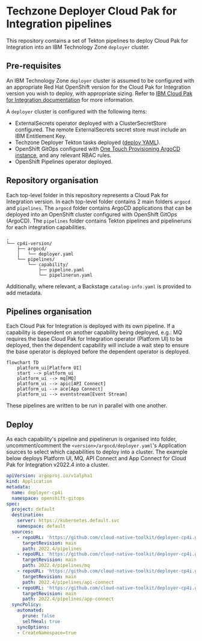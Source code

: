 # Techzone Deployer Cloud Pak for Integration pipelines

This repository contains a set of Tekton pipelines to deploy Cloud Pak for Integration into an IBM Technology Zone `deployer` cluster.

## Pre-requisites

An IBM Technology Zone `deployer` cluster is assumed to be configured with an appropriate Red Hat OpenShift version for the Cloud Pak for Integration version you wish to deploy, with appropriate sizing. Refer to [IBM Cloud Pak for Integration documentation](https://www.ibm.com/docs/en/cloud-paks/cp-integration/2022.4) for more information.

A `deployer` cluster is configured with the following items:

- ExternalSecrets operator deployed with a ClusterSecretStore configured. The remote ExternalSecrets secret store must include an IBM Entitlement Key.
- Techzone Deployer Tekton tasks deployed ([deploy YAML](https://github.com/cloud-native-toolkit/deployer-tekton-tasks/blob/main/argocd.yaml)).
- OpenShift GitOps configured with [One Touch Provisioning ArgoCD instance](https://github.com/one-touch-provisioning/otp-gitops), and any relevant RBAC rules.
- OpenShift Pipelines operator deployed.

## Repository organisation

Each top-level folder in this repository represents a Cloud Pak for Integration version. In each top-level folder contains 2 main folders `argocd` and `pipelines`. The `argocd` folder contains ArgoCD applications that can be deployed into an OpenShift cluster configured with OpenShift GitOps (ArgoCD). The `pipelines` folder contains Tekton pipelines and pipelineruns for each integration capabilities.

```
.
└── cp4i-version/
    ├── argocd/
    │   └── deployer.yaml
    └── pipelines/
        └── capability/
            ├── pipeline.yaml
            └── pipelinerun.yaml
```

Additionally, where relevant, a Backstage `catalog-info.yaml` is provided to add metadata.

## Pipelines organisation

Each Cloud Pak for Integration is deployed with its own pipeline. If a capability is dependent on another capability being deployed, e.g.: MQ requires the base Cloud Pak for Integration operator (Platform UI) to be deployed, then the dependent capability will include a wait step to ensure the base operator is deployed before the dependent operator is deployed.

```mermaid
flowchart TD
    platform_ui[Platform UI]
    start --> platform_ui
    platform_ui --> mq[MQ]
    platform_ui --> apic[API Connect]
    platform_ui --> ace[App Connect]
    platform_ui --> eventstream[Event Stream]
```

These pipelines are written to be run in parallel with one another.

## Deploy

As each capability's pipeline and pipelinerun is organised into folder, uncomment/comment the `<version>/argocd/deployer.yaml`'s Application sources to select which capabilities to deploy into a cluster. The example below deploys Platform UI, MQ, API Connect and App Connect for Cloud Pak for Integration v2022.4 into a cluster.

```yaml
apiVersion: argoproj.io/v1alpha1
kind: Application
metadata:
  name: deployer-cp4i
  namespace: openshift-gitops
spec:
  project: default
  destination:
    server: https://kubernetes.default.svc
    namespace: default
  sources:
    - repoURL: 'https://github.com/cloud-native-toolkit/deployer-cp4i.git'
      targetRevision: main
      path: 2022.4/pipelines
    - repoURL: 'https://github.com/cloud-native-toolkit/deployer-cp4i.git'
      targetRevision: main
      path: 2022.4/pipelines/mq
    - repoURL: 'https://github.com/cloud-native-toolkit/deployer-cp4i.git'
      targetRevision: main
      path: 2022.4/pipelines/api-connect
    - repoURL: 'https://github.com/cloud-native-toolkit/deployer-cp4i.git'
      targetRevision: main
      path: 2022.4/pipelines/app-connect
  syncPolicy:
    automated:
      prune: false
      selfHeal: true
    syncOptions:
    - CreateNamespace=true
```